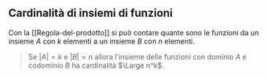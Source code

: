 ## Cardinalità di insiemi di funzioni 
Con la [[Regola-del-prodotto]] si può contare quante sono le funzioni da un insieme $A$ con $k$ elementi a un insieme $B$ con $n$ elementi. 
> Se $|A| = k$ e $|B| = n$ allora l'insieme delle funzioni con dominio $A$ e codominio $B$ ha cardinalità $\Large n^k$. 
